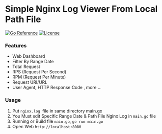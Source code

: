 Simple Nginx Log Viewer From Local Path File
======================================

[![Go Reference](https://pkg.go.dev/badge/github.com/your-username/your-app.svg)](https://pkg.go.dev/github.com/your-username/your-app)
[![License](https://img.shields.io/badge/License-MIT-blue.svg)](https://opensource.org/licenses/MIT)

### Features
- Web Dashboard
- Filter By Range Date
- Total Request
- RPS (Request Per Second)
- RPM (Request Per Minute)
- Request URI/URL
- User Agent, HTTP Response Code , more ...

### Usage
1. Put `nginx.log `file in same directory main.go
2. You Must edit Specific Range Date & Path File Nginx Log in `main.go` file
3. Running or Build file `main.go`, `go run main.go`
4. Open Web `http://localhost:8080`
